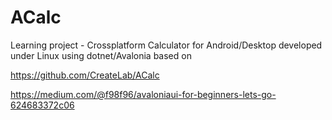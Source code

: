 # ACalc
Learning project - Crossplatform Calculator for Android/Desktop developed under Linux using dotnet/Avalonia
based on

https://github.com/CreateLab/ACalc

https://medium.com/@f98f96/avaloniaui-for-beginners-lets-go-624683372c06

